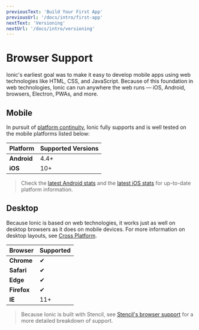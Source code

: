 ```yaml
---
previousText: 'Build Your First App'
previousUrl: '/docs/intro/first-app'
nextText: 'Versioning'
nextUrl: '/docs/intro/versioning'
---
```


# Browser Support

Ionic's earliest goal was to make it easy to develop mobile apps using web technologies like HTML, CSS, and JavaScript. Because of this foundation in web technologies, Ionic can run anywhere the web runs — iOS, Android, browsers, Electron, PWAs, and more.


## Mobile

In pursuit of [platform continuity](/docs/intro/concepts#platform-continuity), Ionic fully supports and is well tested on the mobile platforms listed below:

| Platform     | Supported Versions |
| ------------ | ------------------ |
| **Android**  | 4.4+               |
| **iOS**      | 10+                |

> Check the [latest Android stats](https://developer.android.com/about/dashboards/) and the [latest iOS stats](https://developer.apple.com/support/app-store/) for up-to-date platform information.


## Desktop

Because Ionic is based on web technologies, it works just as well on desktop browsers as it does on mobile devices. For more information on desktop layouts, see [Cross Platform](/docs/building/cross-platform#desktop).


| Browser     | Supported |
| ----------- | --------- |
| **Chrome**  | ✔         |
| **Safari**  | ✔         |
| **Edge**    | ✔         |
| **Firefox** | ✔         |
| **IE**      | 11+       |


> Because Ionic is built with Stencil, see [Stencil's browser support](https://stenciljs.com/docs/browser-support) for a more detailed breakdown of support.

